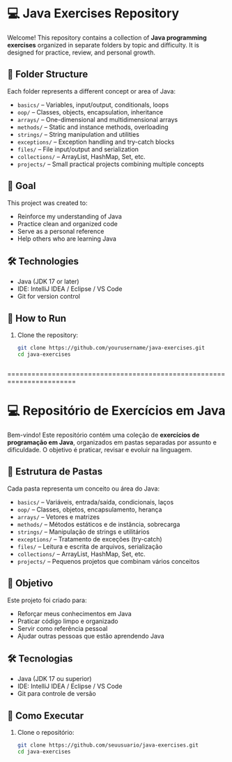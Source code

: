 # 💻 Java Exercises Repository

Welcome! This repository contains a collection of **Java programming exercises** organized in separate folders by topic and difficulty. It is designed for practice, review, and personal growth.

## 📁 Folder Structure

Each folder represents a different concept or area of Java:

- `basics/` – Variables, input/output, conditionals, loops
- `oop/` – Classes, objects, encapsulation, inheritance
- `arrays/` – One-dimensional and multidimensional arrays
- `methods/` – Static and instance methods, overloading
- `strings/` – String manipulation and utilities
- `exceptions/` – Exception handling and try-catch blocks
- `files/` – File input/output and serialization
- `collections/` – ArrayList, HashMap, Set, etc.
- `projects/` – Small practical projects combining multiple concepts

## 🧠 Goal

This project was created to:

- Reinforce my understanding of Java
- Practice clean and organized code
- Serve as a personal reference
- Help others who are learning Java

## 🛠 Technologies

- Java (JDK 17 or later)
- IDE: IntelliJ IDEA / Eclipse / VS Code
- Git for version control

## 🚀 How to Run

1. Clone the repository:
   ```bash
   git clone https://github.com/yourusername/java-exercises.git
   cd java-exercises



=======================================================================




# 💻 Repositório de Exercícios em Java

Bem-vindo! Este repositório contém uma coleção de **exercícios de programação em Java**, organizados em pastas separadas por assunto e dificuldade. O objetivo é praticar, revisar e evoluir na linguagem.

## 📁 Estrutura de Pastas

Cada pasta representa um conceito ou área do Java:

- `basics/` – Variáveis, entrada/saída, condicionais, laços
- `oop/` – Classes, objetos, encapsulamento, herança
- `arrays/` – Vetores e matrizes
- `methods/` – Métodos estáticos e de instância, sobrecarga
- `strings/` – Manipulação de strings e utilitários
- `exceptions/` – Tratamento de exceções (try-catch)
- `files/` – Leitura e escrita de arquivos, serialização
- `collections/` – ArrayList, HashMap, Set, etc.
- `projects/` – Pequenos projetos que combinam vários conceitos

## 🧠 Objetivo

Este projeto foi criado para:

- Reforçar meus conhecimentos em Java
- Praticar código limpo e organizado
- Servir como referência pessoal
- Ajudar outras pessoas que estão aprendendo Java

## 🛠 Tecnologias

- Java (JDK 17 ou superior)
- IDE: IntelliJ IDEA / Eclipse / VS Code
- Git para controle de versão

## 🚀 Como Executar

1. Clone o repositório:
   ```bash
   git clone https://github.com/seuusuario/java-exercises.git
   cd java-exercises

